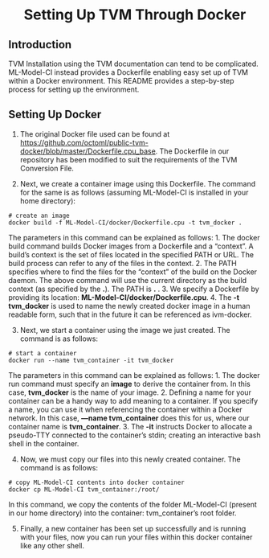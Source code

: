 <h1 align="center">
    Setting Up TVM Through Docker
</h1>

## Introduction
TVM Installation using the TVM documentation can tend to be complicated. ML-Model-CI instead provides a Dockerfile enabling easy set up of TVM within a Docker environment. This README provides a step-by-step process for setting up the environment.

## Setting Up Docker 
1. The original Docker file used can be found at https://github.com/octoml/public-tvm-docker/blob/master/Dockerfile.cpu_base. The Dockerfile in our repository has been modified to suit the requirements of the TVM Conversion File.

2. Next, we create a container image using this Dockerfile. The command for the same is as follows (assuming ML-Model-CI is installed in your home directory):

```shell script
# create an image
docker build -f ML-Model-CI/docker/Dockerfile.cpu -t tvm_docker .
```
The parameters in this command can be explained as follows:
    1. The docker build command builds Docker images from a Dockerfile and a “context”. A build’s context is the set of files located in the specified PATH or URL. The build process can refer to any of the files in the context.
    2. The PATH specifies where to find the files for the “context” of the build on the Docker daemon. The above command will use the current directory as the build context (as specified by the **.**). The PATH is **.** .
    3. We specify a Dockerfile by providing its location: **ML-Model-CI/docker/Dockerfile.cpu**. 
    4. The **-t tvm_docker** is used to name the newly created docker image in a human readable form, such that in the future it can be referenced as ivm-docker. 

3. Next, we start a container using the image we just created. The command is as follows: 

```shell script
# start a container
docker run --name tvm_container -it tvm_docker
```

The parameters in this command can be explained as follows:
    1. The docker run command must specify an **image** to derive the container from. In this case, **tvm_docker** is the name of your image.
    2. Defining a name for your container can be a handy way to add meaning to a container. If you specify a name, you can use it when referencing the container within a Docker network. In this case, **—name tvm_container** does this for us, where our container name is **tvm_container**.
    3. The **-it** instructs Docker to allocate a pseudo-TTY connected to the container’s stdin; creating an interactive bash shell in the container.

4. Now, we must copy our files into this newly created container. The command is as follows:

```shell script
# copy ML-Model-CI contents into docker container
docker cp ML-Model-CI tvm_container:/root/
```
In this command, we copy the contents of the folder ML-Model-CI (present in our home directory) into the container: tvm_container’s root folder.

5. Finally, a new container has been set up successfully and is running with your files, now you can run your files within this docker container like any other shell.
